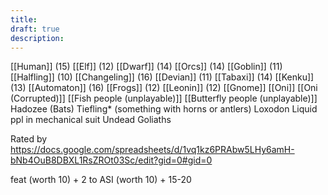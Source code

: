 ```yaml
---
title: 
draft: true
description:
---
```

[[Human]] (15)
[[Elf]] (12)
[[Dwarf]] (14)
[[Orcs]] (14)
[[Goblin]] (11)
[[Halfling]] (10)
[[Changeling]] (16)
[[Devian]] (11)
[[Tabaxi]] (14)
[[Kenku]] (13)
[[Automaton]] (16)
[[Frogs]] (12)
[[Leonin]] (12)
[[Gnome]] 
[[Oni]]
[[Oni (Corrupted)]]
[[Fish people (unplayable)]]
[[Butterfly people (unplayable)]]
Hadozee (Bats)
Tiefling* (something with horns or antlers)
Loxodon
Liquid ppl in mechanical suit
Undead
Goliaths

Rated by https://docs.google.com/spreadsheets/d/1vq1kz6PRAbw5LHy6amH-bNb4OuB8DBXL1RsZROt03Sc/edit?gid=0#gid=0

feat (worth 10) + 2 to ASI (worth 10) + 15-20